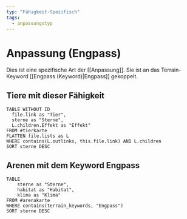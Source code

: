 ```yaml
---
typ: "Fähigkeit-Spezifisch"
tags:
  - anpassungstyp
---  
```


# Anpassung (Engpass)  
Dies ist eine spezifische Art der [[Anpassung]]. Sie ist an das Terrain-Keyword [[Engpass (Keyword)|Engpass]] gekoppelt.  
## Tiere mit dieser Fähigkeit  

```dataview 
TABLE WITHOUT ID   
  file.link as "Tier",   
  sterne as "Sterne",
  L.children.Effekt as "Effekt"
FROM #tierkarte
FLATTEN file.lists as L
WHERE contains(L.outlinks, this.file.link) AND L.children
SORT sterne DESC
```

## Arenen mit dem Keyword Engpass

```dataview 
TABLE   
	sterne as "Sterne",   
	habitat as "Habitat",   
	klima as "Klima" 
FROM #arenakarte 
WHERE contains(terrain_keywords, "Engpass") 
SORT sterne DESC
```